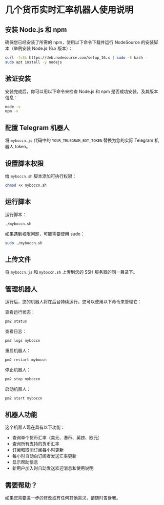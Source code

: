 # 几个货币实时汇率机器人使用说明

## 安装 Node.js 和 npm

确保您已经安装了所需的 npm，使用以下命令下载并运行 NodeSource 的安装脚本（举例安装 Node.js 16.x 版本）：

```bash
curl -fsSL https://deb.nodesource.com/setup_16.x | sudo -E bash -
sudo apt install -y nodejs
```

## 验证安装

安装完成后，你可以用以下命令来检查 Node.js 和 npm 是否成功安装，及其版本信息：

```bash
node -v
npm -v
```

## 配置 Telegram 机器人

将 `myboccn.js` 代码中的 `YOUR_TELEGRAM_BOT_TOKEN` 替换为您的实际 Telegram 机器人 token。

## 设置脚本权限

给 `myboccn.sh` 脚本添加可执行权限：

```bash
chmod +x myboccn.sh
```

## 运行脚本

运行脚本：

```bash
./myboccn.sh
```

如果遇到权限问题，可能需要使用 sudo：

```bash
sudo ./myboccn.sh
```

## 上传文件

将 `myboccn.js` 和 `myboccn.sh` 上传到您的 SSH 服务器的同一目录下。

## 管理机器人

运行后，您的机器人将在后台持续运行。您可以使用以下命令来管理它：

查看运行状态：

```bash
pm2 status
```

查看日志：

```bash
pm2 logs myboccn
```

重启机器人：

```bash
pm2 restart myboccn
```

停止机器人：

```bash
pm2 stop myboccn
```

启动机器人：

```bash
pm2 start myboccn
```

## 机器人功能

这个机器人现在具有以下功能：

- 查询单个货币汇率（美元、港币、英镑、欧元）
- 查询所有支持的货币汇率
- 订阅和取消订阅每小时更新
- 每小时自动向订阅者发送汇率更新
- 显示帮助信息
- 新用户加入时自动发送欢迎消息和使用说明

## 需要帮助？

如果您需要进一步的修改或有任何其他需求，请随时告诉我。
